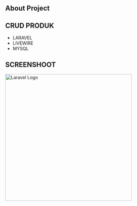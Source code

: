 ## About Project

## CRUD PRODUK
- LARAVEL
- LIVEWIRE
- MYSQL

## SCREENSHOOT
<img src="https://raw.githubusercontent.com/laravel/art/master/logo-lockup/5%20SVG/2%20CMYK/1%20Full%20Color/laravel-logolockup-cmyk-red.svg" width="400" alt="Laravel Logo">
